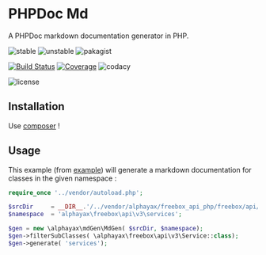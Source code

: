 
# PHPDoc Md

A PHPDoc markdown documentation generator in PHP.

![stable](https://poser.pugx.org/alphayax/freebox_api_php/v/stable)
![unstable](https://poser.pugx.org/alphayax/freebox_api_php/v/unstable)
![pakagist](https://img.shields.io/packagist/v/alphayax/freebox_api_php.svg)

[![Build Status](https://travis-ci.org/alphayax/freebox_api_php.svg?branch=master)](https://travis-ci.org/alphayax/freebox_api_php)
[![Coverage](https://api.codacy.com/project/badge/Coverage/f3569cf671f04b8ab6d699be3fd011e5)](https://www.codacy.com/app/alphayax/freebox_api_php?utm_source=github.com&amp;utm_medium=referral&amp;utm_content=alphayax/freebox_api_php&amp;utm_campaign=Badge_Coverage)
![codacy](https://api.codacy.com/project/badge/Grade/f3569cf671f04b8ab6d699be3fd011e5)

![license](https://img.shields.io/packagist/l/alphayax/freebox_api_php.svg)

## Installation

Use [composer](https://getcomposer.org/) ! 


## Usage

This example (from [example](example/)) will generate a markdown documentation for classes in the given namespace : 

```php
require_once '../vendor/autoload.php';

$srcDir     = __DIR__.'/../vendor/alphayax/freebox_api_php/freebox/api/v3/services';
$namespace  = 'alphayax\freebox\api\v3\services';

$gen = new \alphayax\mdGen\MdGen( $srcDir, $namespace);
$gen->filterSubClasses( \alphayax\freebox\api\v3\Service::class);
$gen->generate( 'services');
```

